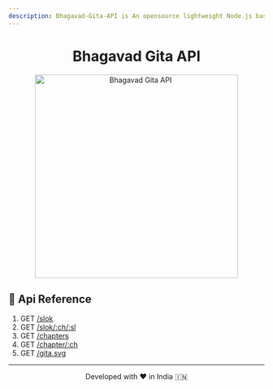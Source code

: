 ```yaml
---
description: Bhagavad-Gita-API is An opensource lightweight Node.js based rest API on Vedic Scripture Shrimad Bhagavad Gita
---
```


<div align="center"><h1>Bhagavad Gita API</h1></div>
<p align="center"><img alt="Bhagavad Gita API" src="https://repository-images.githubusercontent.com/314205765/0bb18d80-2b22-11eb-8f6f-ccf20c0c2679" width="400vw"/></p>

## 🚀 Api Reference

1. GET [/slok](https://bhagavadgitaapi.in/get-slok)
2. GET [/slok/:ch/:sl](https://bhagavadgitaapi.in/get-slokm)
3. GET [/chapters](https://bhagavadgitaapi.in/get-chapters)
4. GET [/chapter/:ch](https://bhagavadgitaapi.in/get-chapter)
5. GET [/gita.svg](https://bhagavadgitaapi.in/get-gita.svg)
            
<hr>
<p align="center">Developed with ❤️ in India 🇮🇳</p>
